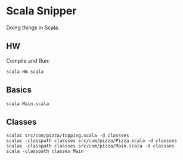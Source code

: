 # Scala Snipper

Doing things in Scala.

## HW

Compile and Run:

```
scala HW.scala
```

## Basics

```
scala Main.scala
```

## Classes

```
scalac src/com/pizza/Topping.scala -d classses
scalac -classpath classses src/com/pizza/Pizza.scala -d classses
scalac -classpath classses src/com/pizza/Main.scala -d classses
scala -classpath classes Main
```
